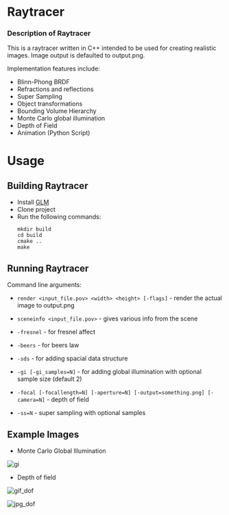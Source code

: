 # Raytracer

### Description of Raytracer
This is a raytracer written in C++ intended to be used for creating realistic images. Image output is defaulted to output.png.

Implementation features include:

* Blinn-Phong BRDF
* Refractions and reflections
* Super Sampling
* Object transformations
* Bounding Volume Hierarchy
* Monte Carlo global illumination
* Depth of Field
* Animation (Python Script)

# Usage
## Building Raytracer

* Install [GLM](https://glm.g-truc.net/)
* Clone project
* Run the following commands: 
	``` {.sourceCode .sh}
	mkdir build
	cd build
	cmake ..
	make
	```

## Running Raytracer

Command line arguments: 
* `render <input_file.pov> <width> <height> [-flags]` - render the actual image to output.png
* `sceneinfo <input_file.pov>` - gives various info from the scene

* `-fresnel` - for fresnel affect
* `-beers` - for beers law
* `-sds` - for adding spacial data structure
* `-gi [-gi_samples=N]` - for adding global illumination with optional sample size (default 2)
* `-focal [-focallength=N] [-aperture=N] [-output=something.png] [-camera=N]`  - depth of field
* `-ss=N` - super sampling with optional samples


## Example Images

* Monte Carlo Global Illumination

![gi](webite/output2.jpg)

* Depth of field 

![gif_dof](webite/15sample.gif)

![jpg_dof](webite/depthoffield2.gif)


